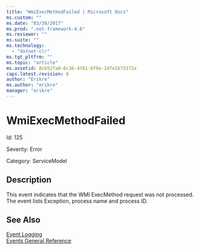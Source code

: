 ```yaml
---
title: "WmiExecMethodFailed | Microsoft Docs"
ms.custom: ""
ms.date: "03/30/2017"
ms.prod: ".net-framework-4.6"
ms.reviewer: ""
ms.suite: ""
ms.technology: 
  - "dotnet-clr"
ms.tgt_pltfrm: ""
ms.topic: "article"
ms.assetid: 8cb52fa8-0c36-4761-bf8e-2d7e1b73372e
caps.latest.revision: 6
author: "Erikre"
ms.author: "erikre"
manager: "erikre"
---
```

# WmiExecMethodFailed
Id: 125  
  
 Severity: Error  
  
 Category: ServiceModel  
  
## Description  
 This event indicates that the WMI ExecMethod request was not processed. The event lists Exception, process name and process ID.  
  
## See Also  
 [Event Logging](../../../../../docs/framework/wcf/diagnostics/event-logging/event-logging-in-wcf.md)   
 [Events General Reference](../../../../../docs/framework/wcf/diagnostics/event-logging/events-general-reference.md)